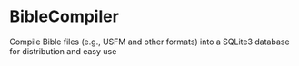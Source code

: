# BibleCompiler
Compile Bible files (e.g., USFM and other formats) into a SQLite3 database for distribution and easy use
